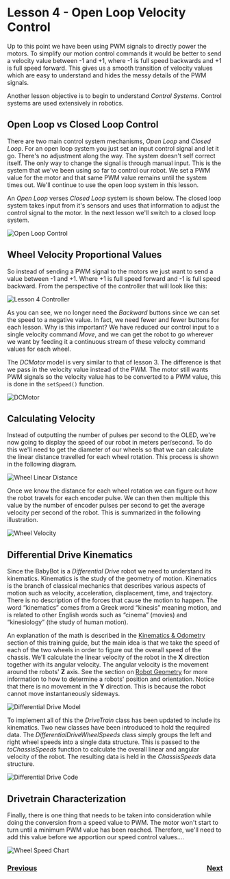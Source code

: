 # <a name="code"></a>Lesson 4 - Open Loop Velocity Control
Up to this point we have been using PWM signals to directly power the motors. To simplify our motion control commands it would be better to send a velocity value between -1 and +1, where -1 is full speed backwards and +1 is full speed forward. This gives us a smooth transition of velocity values which are easy to understand and hides the messy details of the PWM signals. 

Another lesson objective is to begin to understand <i>Control Systems</i>.  Control systems are used extensively in robotics.

## Open Loop vs Closed Loop Control
There are two main control system mechanisms, <i>Open Loop</i> and <i>Closed Loop</i>.  For an open loop system you just set an input control signal and let it go. There's no adjustment along the way. The system doesn't self correct itself.  The only way to change the signal is through manual input. This is the system that we've been using so far to control our robot. We set a PWM value for the motor and that same PWM value remains until the system times out.  We'll continue to use the open loop system in this lesson.  

An <i>Open Loop</i> verses <i>Closed Loop</i> system is shown below.  The closed loop system takes input from it's sensors and uses that information to adjust the control signal to the motor.  In the next lesson we'll switch to a closed loop system. 

![Open Loop Control](../images/FRCRobot/FRCRobot.010.jpeg)

## Wheel Velocity Proportional Values
So instead of sending a PWM signal to the motors we just want to send a value between -1 and +1.  Where +1 is full speed forward and -1 is full speed backward. From the perspective of the controller that will look like this:

![Lesson 4 Controller](../images/FRCRobot/FRCRobot.012.jpeg)

As you can see, we no longer need the <i>Backward</i> buttons since we can set the speed to a negative value. In fact, we need fewer and fewer buttons for each lesson.  Why is this important?  We have reduced our control input to a single velocity command <i>Move</i>, and we can get the robot to go wherever we want by feeding it a continuous stream of these velocity command values for each wheel. 

The <i>DCMotor</i> model is very similar to that of lesson 3.  The difference is that we pass in the velocity value instead of the PWM. The motor still wants PWM signals so the velocity value has to be converted to a PWM value, this is done in the `setSpeed()` function. 

![DCMotor](../images/FRCRobot/FRCRobot.015.jpeg)

## Calculating Velocity

Instead of outputting the number of pulses per second to the OLED, we're now going to display the speed of our robot in meters per/second.  To do this we'll need to get the diameter of our wheels so that we can calculate the linear distance travelled for each wheel rotation.  This process is shown in the following diagram.

![Wheel Linear Distance](../images/Kinematics&Odometry/Kinematics&Odometry.004.jpeg)

Once we know the distance for each wheel rotation we can figure out how the robot travels for each encoder pulse.  We can then then multiple this value by the number of encoder pulses per second to get the average velocity per second of the robot.  This is summarized in the following illustration.

![Wheel Velocity](../images/Kinematics&Odometry/Kinematics&Odometry.005.jpeg)

## Differential Drive Kinematics

Since the BabyBot is a <i>Differential Drive</i> robot we need to understand its kinematics.  Kinematics is the study of the geometry of motion. Kinematics is the branch of classical mechanics that describes various aspects of motion such as velocity, acceleration, displacement, time, and trajectory.  There is no description of the forces that cause the motion to happen. The word “kinematics” comes from a Greek word “kinesis” meaning motion, and is related to other English words such as “cinema” (movies) and “kinesiology” (the study of human motion).

An explanation of the math is described in the <a href="../Concepts/Kinematics/intro">Kinematics & Odometry</a> section of this training guide, but the main idea is that we take the speed of each of the two wheels in order to figure out the overall speed of the chassis.  We'll calculate the linear velocity of the robot in the **X** direction together with its angular velocity. The angular velocity is the movement around the robots' **Z** axis.  See the section on <a href="../Concepts/Geometry/intro">Robot Geometry</a> for more information to how to determine a robots' position and orientation.  Notice that there is no movement in the **Y** direction.  This is because the robot cannot move instantaneously sideways.

![Differential Drive Model](../images/FRCRobot/FRCRobot.027.jpeg)

To implement all of this the <i>DriveTrain</i> class has been updated to include its kinematics.  Two new classes have been introduced to hold the required data.  The <i>DifferentialDriveWheelSpeeds</i> class simply groups the left and right wheel speeds into a single data structure. This is passed to the <i>toChassisSpeeds</i> function to calculate the overall linear and angular velocity of the robot. The resulting data is held in the <i>ChassisSpeeds</i> data structure. 

![Differential Drive Code](../images/FRCRobot/FRCRobot.028.jpeg)


## Drivetrain Characterization

Finally, there is one thing that needs to be taken into consideration while doing the conversion from a speed value to PWM.  The motor won't start to turn until a minimum PWM value has been reached. Therefore, we'll need to add this value before we apportion our speed control values....

![Wheel Speed Chart](../images/FRCRobot/FRCRobot.018.jpeg)

<h3><span style="float:left">
<a href="code3">Previous</a></span>
<span style="float:right">
<a href="code5">Next</a></span></h3>